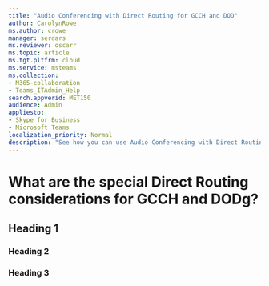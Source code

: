 ```yaml
---
title: "Audio Conferencing with Direct Routing for GCCH and DOD"
author: CarolynRowe
ms.author: crowe
manager: serdars
ms.reviewer: oscarr
ms.topic: article
ms.tgt.pltfrm: cloud
ms.service: msteams
ms.collection: 
- M365-collaboration
- Teams_ITAdmin_Help
search.appverid: MET150
audience: Admin
appliesto:
- Skype for Business 
- Microsoft Teams
localization_priority: Normal
description: "See how you can use Audio Conferencing with Direct Routing in GCCH and DOD environments."
---
```


# What are the special Direct Routing considerations for GCCH and DODg?
<Introduction here.>

## Heading 1

### Heading 2

### Heading 3